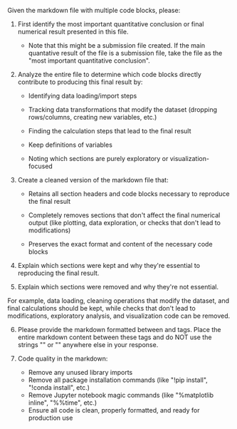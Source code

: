 Given the markdown file with multiple code blocks, please:

1. First identify the most important quantitative conclusion or final numerical result presented in this file. 
   - Note that this might be a submission file created. If the main quantative result of the file is a submission file, take the file as the "most important quantitative conclusion".

2. Analyze the entire file to determine which code blocks directly contribute to producing this final result by:

   - Identifying data loading/import steps

   - Tracking data transformations that modify the dataset (dropping rows/columns, creating new variables, etc.)

   - Finding the calculation steps that lead to the final result

   - Keep definitions of variables

   - Noting which sections are purely exploratory or visualization-focused

3. Create a cleaned version of the markdown file that:

   - Retains all section headers and code blocks necessary to reproduce the final result

   - Completely removes sections that don't affect the final numerical output (like plotting, data exploration, or checks that don't lead to modifications)

   - Preserves the exact format and content of the necessary code blocks

4. Explain which sections were kept and why they're essential to reproducing the final result.

5. Explain which sections were removed and why they're not essential. 

For example, data loading, cleaning operations that modify the dataset, and final calculations should be kept, while checks that don't lead to modifications, exploratory analysis, and visualization code can be removed.

6. Please provide the markdown formatted between <markdown> and </markdown> tags. Place the entire markdown content between these tags and do NOT use the strings "<markdown>" or "</markdown>" anywhere else in your response.

7. Code quality in the markdown:
   - Remove any unused library imports
   - Remove all package installation commands (like "!pip install", "!conda install", etc.)
   - Remove Jupyter notebook magic commands (like "%matplotlib inline", "%%time", etc.)
   - Ensure all code is clean, properly formatted, and ready for production use